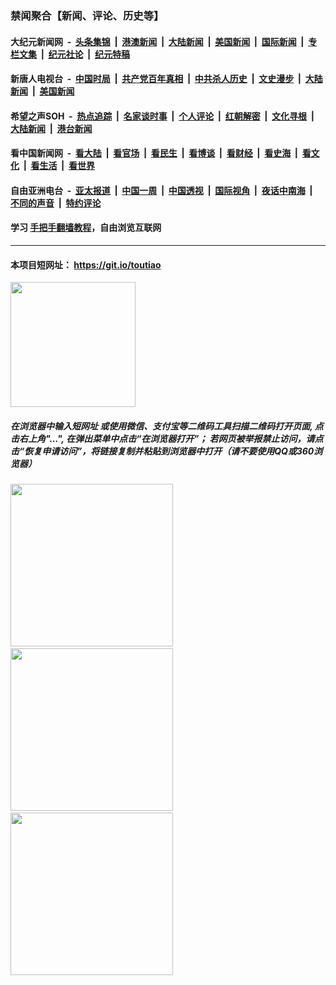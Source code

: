 ### 禁闻聚合【新闻、评论、历史等】

#### 大纪元新闻网 &nbsp;-&nbsp; [头条集锦](indexes/E头条集锦.md?t=03160531) &nbsp;|&nbsp; [港澳新闻](indexes/E港澳新闻.md?t=03160531)  &nbsp;|&nbsp; [大陆新闻](indexes/E大陆新闻.md?t=03160531) &nbsp;|&nbsp; [美国新闻](indexes/E美国新闻.md?t=03160531) &nbsp;|&nbsp; [国际新闻](indexes/E国际新闻.md?t=03160531) &nbsp;|&nbsp; [专栏文集](indexes/E专栏文集.md?t=03160531) &nbsp;|&nbsp; [纪元社论](indexes/E纪元社论.md?t=03160531) &nbsp;|&nbsp; [纪元特稿](indexes/E纪元特稿.md?t=03160531) 

#### 新唐人电视台 &nbsp;-&nbsp; [中国时局](indexes/N中国时局.md?t=03160531) &nbsp;|&nbsp; [共产党百年真相](indexes/N共产党百年真相.md?t=03160531) &nbsp;|&nbsp; [中共杀人历史](indexes/N中共杀人历史.md?t=03160531) &nbsp;|&nbsp; [文史漫步](indexes/N文史漫步.md?t=03160531) &nbsp;|&nbsp; [大陆新闻](indexes/N大陆新闻.md?t=03160531) &nbsp;|&nbsp; [美国新闻](indexes/N美国新闻.md?t=03160531)

#### 希望之声SOH &nbsp;-&nbsp; [热点追踪](indexes/H热点追踪.md?t=03160531) &nbsp;|&nbsp; [名家谈时事](indexes/H名家谈时事.md?t=03160531) &nbsp;|&nbsp; [个人评论](indexes/H个人评论.md?t=03160531)  &nbsp;|&nbsp; [红朝解密](indexes/H红朝解密.md?t=03160531) &nbsp;|&nbsp; [文化寻根](indexes/H文化寻根.md?t=03160531) &nbsp;|&nbsp; [大陆新闻](indexes/H大陆新闻.md?t=03160531) &nbsp;|&nbsp; [港台新闻](indexes/H港台新闻.md?t=03160531)

#### 看中国新闻网 &nbsp;-&nbsp; [看大陆](indexes/S看大陆.md?t=03160531) &nbsp;|&nbsp; [看官场](indexes/S看官场.md?t=03160531) &nbsp;|&nbsp; [看民生](indexes/S看民生.md?t=03160531)  &nbsp;|&nbsp; [看博谈](indexes/S看博谈.md?t=03160531) &nbsp;|&nbsp; [看财经](indexes/S看财经.md?t=03160531) &nbsp;|&nbsp; [看史海](indexes/S看史海.md?t=03160531) &nbsp;|&nbsp; [看文化](indexes/S看文化.md?t=03160531) &nbsp;|&nbsp; [看生活](indexes/S看生活.md?t=03160531) &nbsp;|&nbsp; [看世界](indexes/S看世界.md?t=03160531)

#### 自由亚洲电台 &nbsp;-&nbsp; [亚太报道](indexes/R亚太报道.md?t=03160531) &nbsp;|&nbsp; [中国一周](indexes/R中国一周.md?t=03160531) &nbsp;|&nbsp; [中国透视](indexes/R中国透视.md?t=03160531)  &nbsp;|&nbsp; [国际视角](indexes/R国际视角.md?t=03160531) &nbsp;|&nbsp; [夜话中南海](indexes/R夜话中南海.md?t=03160531) &nbsp;|&nbsp; [不同的声音](indexes/R不同的声音.md?t=03160531) &nbsp;|&nbsp; [特约评论](indexes/R特约评论.md?t=03160531)

#### 学习 [手把手翻墙教程](https://github.com/gfw-breaker/guides/wiki)，自由浏览互联网

----

#### 本项目短网址： https://git.io/toutiao
<img src="https://raw.githubusercontent.com/gfw-breaker/banned-news/master/scripts/img/qr.png" width="200px"/>  

##### 在浏览器中输入短网址 或使用微信、支付宝等二维码工具扫描二维码打开页面, 点击右上角"...", 在弹出菜单中点击“在浏览器打开”； 若网页被举报禁止访问，请点击“恢复申请访问”，将链接复制并粘贴到浏览器中打开（请不要使用QQ或360浏览器）

<img src="https://raw.githubusercontent.com/gfw-breaker/banned-news/master/scripts/img/1.png" width="260px"/> &nbsp; <img src="https://raw.githubusercontent.com/gfw-breaker/banned-news/master/scripts/img/2.png" width="260px"/> &nbsp; <img src="https://raw.githubusercontent.com/gfw-breaker/banned-news/master/scripts/img/3.png" width="260px"/>
